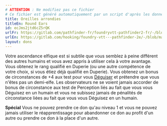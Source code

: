 ```yaml
---
# ATTENTION : Ne modifiez pas ce fichier
# Ce fichier est généré automatiquement par un script d'après les données du module Foundry VTT officiel et de sa traduction
title: Oreilles arrondies
titleEn: Round Ears
id: ecJms2jtd6cZ5rQK
urlFr: https://gitlab.com/pathfinder-fr/foundryvtt-pathfinder2-fr/-/blob/master/data/feats/ecJms2jtd6cZ5rQK.htm
urlEn: https://gitlab.com/hooking/foundry-vtt---pathfinder-2e/-/blob/master/packs/data/feats.db/round-ears.json
layout: dons
---
```

Votre ascendance elfique est si subtile que vous semblez à peine différent des autres humains et vous avez appris à utiliser cela à votre avantage. Vous obtenez le rang qualifié en Duperie (ou une autre compétence de votre choix, si vous étiez déjà qualifié en Duperie). Vous obtenez un bonus de circonstances de +4 aux test pour vous [Déguiser](../actions/se-déguiser.html) et prétendre que vous n'êtes pas un demi-elfe. Les observateurs ne se voient jamais accorder de bonus de circonstance aux test de Perception liés au fait que vous vous Déguisez en un humain et vous ne subissez jamais de pénalités de circonstance liées au fait que vous vous Déguisez en un humain.

**Spécial** Vous ne pouvez prendre ce don qu'au niveau 1 et vous ne pouvez jamais utiliser le réapprentissage pour abandonner ce don au profit d'un autre ou prendre ce don à la place d'un autre.
